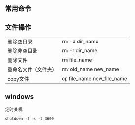 ## 常用命令



## 文件操作
|||
|:-|:-|
|删除空目录|rm -d dir_name|
|删除非空目录|rm -r dir_name|
|删除文件|rm file_name|
|重命名文件（文件夹）|mv old_name new_name|
|copy文件|cp file_name new_file_name|









## windows

定时关机
```
shutdown -f -s -t 3600
```
